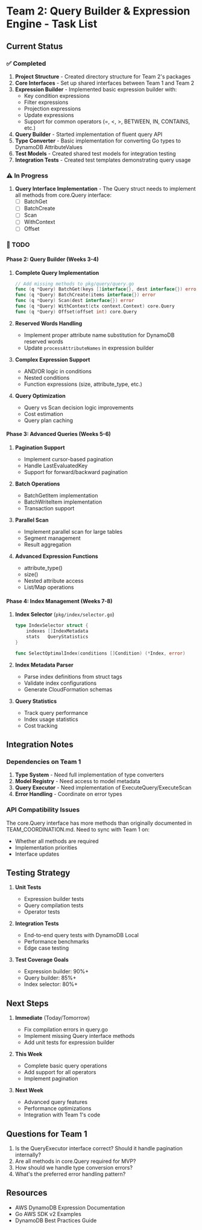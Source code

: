 # Team 2: Query Builder & Expression Engine - Task List

## Current Status

### ✅ Completed
1. **Project Structure** - Created directory structure for Team 2's packages
2. **Core Interfaces** - Set up shared interfaces between Team 1 and Team 2
3. **Expression Builder** - Implemented basic expression builder with:
   - Key condition expressions
   - Filter expressions
   - Projection expressions
   - Update expressions
   - Support for common operators (=, <, >, BETWEEN, IN, CONTAINS, etc.)
4. **Query Builder** - Started implementation of fluent query API
5. **Type Converter** - Basic implementation for converting Go types to DynamoDB AttributeValues
6. **Test Models** - Created shared test models for integration testing
7. **Integration Tests** - Created test templates demonstrating query usage

### ⚠️ In Progress
1. **Query Interface Implementation** - The Query struct needs to implement all methods from core.Query interface:
   - [ ] BatchGet
   - [ ] BatchCreate
   - [ ] Scan
   - [ ] WithContext
   - [ ] Offset

### 🔴 TODO

#### Phase 2: Query Builder (Weeks 3-4)
1. **Complete Query Implementation**
   ```go
   // Add missing methods to pkg/query/query.go
   func (q *Query) BatchGet(keys []interface{}, dest interface{}) error
   func (q *Query) BatchCreate(items interface{}) error  
   func (q *Query) Scan(dest interface{}) error
   func (q *Query) WithContext(ctx context.Context) core.Query
   func (q *Query) Offset(offset int) core.Query
   ```

2. **Reserved Words Handling**
   - Implement proper attribute name substitution for DynamoDB reserved words
   - Update `processAttributeNames` in expression builder

3. **Complex Expression Support**
   - AND/OR logic in conditions
   - Nested conditions
   - Function expressions (size, attribute_type, etc.)

4. **Query Optimization**
   - Query vs Scan decision logic improvements
   - Cost estimation
   - Query plan caching

#### Phase 3: Advanced Queries (Weeks 5-6)
1. **Pagination Support**
   - Implement cursor-based pagination
   - Handle LastEvaluatedKey
   - Support for forward/backward pagination

2. **Batch Operations**
   - BatchGetItem implementation
   - BatchWriteItem implementation
   - Transaction support

3. **Parallel Scan**
   - Implement parallel scan for large tables
   - Segment management
   - Result aggregation

4. **Advanced Expression Functions**
   - attribute_type()
   - size()
   - Nested attribute access
   - List/Map operations

#### Phase 4: Index Management (Weeks 7-8)
1. **Index Selector** (`pkg/index/selector.go`)
   ```go
   type IndexSelector struct {
       indexes []IndexMetadata
       stats   QueryStatistics
   }
   
   func SelectOptimalIndex(conditions []Condition) (*Index, error)
   ```

2. **Index Metadata Parser**
   - Parse index definitions from struct tags
   - Validate index configurations
   - Generate CloudFormation schemas

3. **Query Statistics**
   - Track query performance
   - Index usage statistics
   - Cost tracking

## Integration Notes

### Dependencies on Team 1
1. **Type System** - Need full implementation of type converters
2. **Model Registry** - Need access to model metadata
3. **Query Executor** - Need implementation of ExecuteQuery/ExecuteScan
4. **Error Handling** - Coordinate on error types

### API Compatibility Issues
The core.Query interface has more methods than originally documented in TEAM_COORDINATION.md. Need to sync with Team 1 on:
- Whether all methods are required
- Implementation priorities
- Interface updates

## Testing Strategy

1. **Unit Tests**
   - Expression builder tests
   - Query compilation tests
   - Operator tests

2. **Integration Tests**
   - End-to-end query tests with DynamoDB Local
   - Performance benchmarks
   - Edge case testing

3. **Test Coverage Goals**
   - Expression builder: 90%+
   - Query builder: 85%+
   - Index selector: 80%+

## Next Steps

1. **Immediate** (Today/Tomorrow)
   - Fix compilation errors in query.go
   - Implement missing Query interface methods
   - Add unit tests for expression builder

2. **This Week**
   - Complete basic query operations
   - Add support for all operators
   - Implement pagination

3. **Next Week**
   - Advanced query features
   - Performance optimizations
   - Integration with Team 1's code

## Questions for Team 1

1. Is the QueryExecutor interface correct? Should it handle pagination internally?
2. Are all methods in core.Query required for MVP?
3. How should we handle type conversion errors?
4. What's the preferred error handling pattern?

## Resources

- AWS DynamoDB Expression Documentation
- Go AWS SDK v2 Examples
- DynamoDB Best Practices Guide 